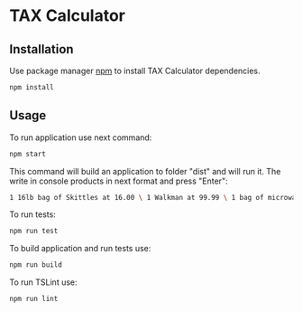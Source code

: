 # TAX Calculator
## Installation

Use package manager [npm](https://www.npmjs.com/) to install TAX Calculator dependencies. 
```bash
npm install
```

## Usage

To run application use next command:

```bash
npm start
```
This command will build an application to folder "dist" and will run it.
The write in console products in next format and press "Enter":

```bash 
1 16lb bag of Skittles at 16.00 \ 1 Walkman at 99.99 \ 1 bag of microwave Popcorn at 0.99
```

To run tests: 

```bash
npm run test
```

To build application and run tests use:

```bash
npm run build
```

To run TSLint use: 

```bash
npm run lint
```
